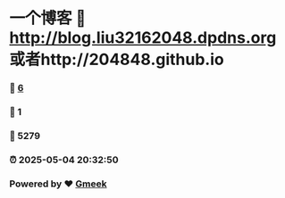 # 一个博客 :link: http://blog.liu32162048.dpdns.org  或者http://204848.github.io
### :page_facing_up: [6](http://blog.liu32162048.dpdns.org/tag.html) 
### :speech_balloon: 1 
### :hibiscus: 5279 
### :alarm_clock: 2025-05-04 20:32:50 
### Powered by :heart: [Gmeek](https://github.com/Meekdai/Gmeek)
